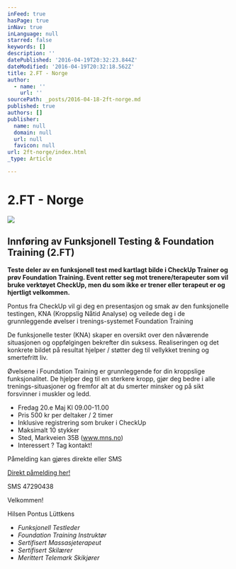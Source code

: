 ```yaml
---
inFeed: true
hasPage: true
inNav: true
inLanguage: null
starred: false
keywords: []
description: ''
datePublished: '2016-04-19T20:32:23.844Z'
dateModified: '2016-04-19T20:32:18.562Z'
title: 2.FT - Norge
author:
  - name: ''
    url: ''
sourcePath: _posts/2016-04-18-2ft-norge.md
published: true
authors: []
publisher:
  name: null
  domain: null
  url: null
  favicon: null
url: 2ft-norge/index.html
_type: Article

---
```

# 2.FT - Norge
![](https://the-grid-user-content.s3-us-west-2.amazonaws.com/f5ac1ad5-5ab8-415b-9fde-d885b5d19ec0.png)

## Innføring av Funksjonell Testing & Foundation Training (2.FT)

**Teste deler av en funksjonell test med kartlagt bilde i CheckUp Trainer og prøv Foundation Training. Event retter seg mot trenere/terapeuter som vil bruke verktøyet CheckUp, men du som ikke er trener eller terapeut er og hjertligt velkommen.**

Pontus fra CheckUp vil gi deg en presentasjon og smak av den funksjonelle testingen, KNA (Kroppslig Nåtid Analyse) og veilede deg i de grunnleggende øvelser i trenings-systemet Foundation Training

De funksjonelle tester (KNA) skaper en oversikt over den nåværende situasjonen og oppfølgingen bekrefter din suksess. Realiseringen og det konkrete bildet på resultat hjelper / støtter deg til vellykket trening og smertefritt liv.

Øvelsene i Foundation Training er grunnleggende for din kroppslige funksjonalitet. De hjelper deg til en sterkere kropp, gjør deg bedre i alle trenings-situasjoner og fremfor alt at du smerter minsker og på sikt forsvinner i muskler og ledd.

* Fredag 20.e Maj Kl 09.00-11.00
* Pris 500 kr per deltaker / 2 timer
* Inklusive registrering som bruker i CheckUp 
* Maksimalt 10 stykker
* Sted, Markveien 35B (www.mns.no)
* Interessert ? Tag kontakt!

Påmelding kan gjøres direkte eller SMS

[Direkt påmelding her!][0]

SMS 47290438

Velkommen!

Hilsen Pontus Lüttkens

* _Funksjonell Testleder_
* _Foundation Training Instruktør_
* _Sertifisert Massasjeterapeut_
* _Sertifisert Skilærer_
* _Merittert Telemark Skikjører_

[0]: https://podio.com/webforms/15407725/1032986